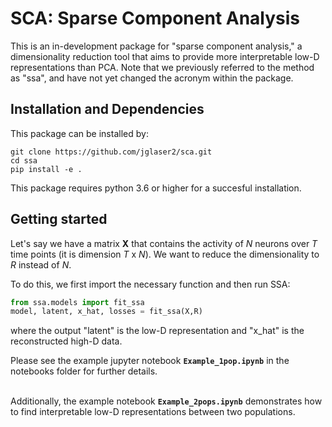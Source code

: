 # SCA: Sparse Component Analysis

This is an in-development package for "sparse component analysis," a dimensionality reduction tool that aims to provide more interpretable low-D representations than PCA. Note that we previously referred to the method as "ssa", and have not yet changed the acronym within the package.

## Installation and Dependencies

This package can be installed by: 
```buildoutcfg
git clone https://github.com/jglaser2/sca.git
cd ssa
pip install -e .
```
This package requires python 3.6 or higher for a succesful installation.


## Getting started

Let's say we have a matrix **X** that contains the activity of *N* neurons over *T* time points (it is dimension *T* x *N*). We want to reduce the dimensionality to *R* instead of *N*.

To do this, we first import the necessary function and then run SSA:
```python
from ssa.models import fit_ssa
model, latent, x_hat, losses = fit_ssa(X,R)
```
where the output "latent" is the low-D representation and "x_hat" is the reconstructed high-D data.


Please see the example jupyter notebook **`Example_1pop.ipynb`** in the notebooks folder for further details. <br><br>


Additionally, the example notebook **`Example_2pops.ipynb`** demonstrates how to find interpretable low-D representations between two populations. <br>
